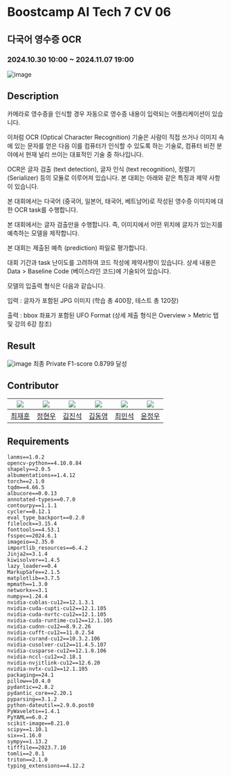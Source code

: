  # Boostcamp AI Tech 7 CV 06
 
## 다국어 영수증 OCR
### 2024.10.30 10:00 ~ 2024.11.07 19:00


![image](https://github.com/user-attachments/assets/3d11bf4f-c77b-4e18-b7d3-c5c97a740cee)
## Description
카메라로 영수증을 인식할 경우 자동으로 영수증 내용이 입력되는 어플리케이션이 있습니다.

이처럼 OCR (Optical Character Recognition) 기술은 사람이 직접 쓰거나 이미지 속에 있는 문자를 얻은 다음 이를 컴퓨터가 인식할 수 있도록 하는 기술로, 컴퓨터 비전 분야에서 현재 널리 쓰이는 대표적인 기술 중 하나입니다.

OCR은 글자 검출 (text detection), 글자 인식 (text recognition), 정렬기 (Serializer) 등의 모듈로 이루어져 있습니다. 본 대회는 아래와 같은 특징과 제약 사항이 있습니다.

본 대회에서는 다국어 (중국어, 일본어, 태국어, 베트남어)로 작성된 영수증 이미지에 대한 OCR task를 수행합니다.

본 대회에서는 글자 검출만을 수행합니다. 즉, 이미지에서 어떤 위치에 글자가 있는지를 예측하는 모델을 제작합니다.

본 대회는 제출된 예측 (prediction) 파일로 평가합니다.

대회 기간과 task 난이도를 고려하여 코드 작성에 제약사항이 있습니다. 상세 내용은 Data > Baseline Code (베이스라인 코드)에 기술되어 있습니다.

모델의 입출력 형식은 다음과 같습니다.

입력 : 글자가 포함된 JPG 이미지 (학습 총 400장, 테스트 총 120장)

출력 : bbox 좌표가 포함된 UFO Format (상세 제출 형식은 Overview > Metric 탭 및 강의 6강 참조)

## Result
![image](https://github.com/user-attachments/assets/7a6d4b29-4691-496a-9b72-7a05f849d672)
최종 Private F1-score 0.8799 달성

## Contributor
| [![](https://avatars.githubusercontent.com/jhuni17)](https://github.com/jhuni17) | [![](https://avatars.githubusercontent.com/jung0228)](https://github.com/jung0228) | [![](https://avatars.githubusercontent.com/Jin-SukKim)](https://github.com/Jin-SukKim) | [![](https://avatars.githubusercontent.com/kimdyoc13)](https://github.com/kimdyoc13) | [![](https://avatars.githubusercontent.com/MinSeok1204)](https://github.com/MinSeok1204) | [![](https://avatars.githubusercontent.com/airacle100)](https://github.com/airacle100) |
| ---------------------------------------------------- | ------------------------------------------------------ | --------------------------------------------------- | ------------------------------------------------------- | ----------------------------------------------------- | ----------------------------------------------------- |
| [최재훈](https://github.com/jhuni17)                  | [정현우](https://github.com/jung0228)                  | [김진석](https://github.com/Jin-SukKim)                  | [김동영](https://github.com/kimdyoc13)                  | [최민석](https://github.com/MinSeok1204)                  | [윤정우](https://github.com/airacle100)                  |


## Requirements
```
lanms==1.0.2
opencv-python==4.10.0.84
shapely==2.0.5
albumentations==1.4.12
torch==2.1.0
tqdm==4.66.5
albucore==0.0.13
annotated-types==0.7.0
contourpy==1.1.1
cycler==0.12.1
eval_type_backport==0.2.0
filelock==3.15.4
fonttools==4.53.1
fsspec==2024.6.1
imageio==2.35.0
importlib_resources==6.4.2
Jinja2==3.1.4
kiwisolver==1.4.5
lazy_loader==0.4
MarkupSafe==2.1.5
matplotlib==3.7.5
mpmath==1.3.0
networkx==3.1
numpy==1.24.4
nvidia-cublas-cu12==12.1.3.1
nvidia-cuda-cupti-cu12==12.1.105
nvidia-cuda-nvrtc-cu12==12.1.105
nvidia-cuda-runtime-cu12==12.1.105
nvidia-cudnn-cu12==8.9.2.26
nvidia-cufft-cu12==11.0.2.54
nvidia-curand-cu12==10.3.2.106
nvidia-cusolver-cu12==11.4.5.107
nvidia-cusparse-cu12==12.1.0.106
nvidia-nccl-cu12==2.18.1
nvidia-nvjitlink-cu12==12.6.20
nvidia-nvtx-cu12==12.1.105
packaging==24.1
pillow==10.4.0
pydantic==2.8.2
pydantic_core==2.20.1
pyparsing==3.1.2
python-dateutil==2.9.0.post0
PyWavelets==1.4.1
PyYAML==6.0.2
scikit-image==0.21.0
scipy==1.10.1
six==1.16.0
sympy==1.13.2
tifffile==2023.7.10
tomli==2.0.1
triton==2.1.0
typing_extensions==4.12.2
```
